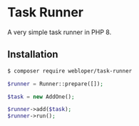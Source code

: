 # Task Runner

A very simple task runner in PHP 8.


## Installation

```bash
$ composer require webloper/task-runner
```

```php
$runner = Runner::prepare([]);

$task = new AddOne();

$runner->add($task);
$runner->run();
```